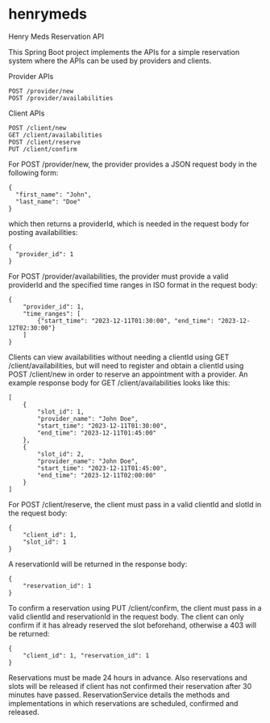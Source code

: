 # henrymeds
Henry Meds Reservation API

This Spring Boot project implements the APIs for a simple reservation system where the APIs can be used by providers and clients. 

Provider APIs 
```
POST /provider/new
POST /provider/availabilities
```

Client APIs
```
POST /client/new
GET /client/availabilities
POST /client/reserve
PUT /client/confirm
```



For POST /provider/new, the provider provides a JSON request body in the following form:
```
{
  "first_name": "John",
  "last_name": "Doe"
}
```
which then returns a providerId, which is needed in the request body for posting availabilities:
```
{
  "provider_id": 1
}
```

For POST /provider/availabilities, the provider must provide a valid providerId and the specified time ranges in ISO format in the request body:
```
{
    "provider_id": 1, 
    "time_ranges": [
        {"start_time": "2023-12-11T01:30:00", "end_time": "2023-12-12T02:30:00"}
    ]
}
```

Clients can view availabilities without needing a clientId using GET /client/availabilities, but will need to register and obtain a clientId using POST /client/new in order to reserve an appointment with a provider. An example response body for GET /client/availabilities looks like this: 
```
[
    {
        "slot_id": 1,
        "provider_name": "John Doe",
        "start_time": "2023-12-11T01:30:00",
        "end_time": "2023-12-11T01:45:00"
    },
    {
        "slot_id": 2,
        "provider_name": "John Doe",
        "start_time": "2023-12-11T01:45:00",
        "end_time": "2023-12-11T02:00:00"
    }
]
```

For POST /client/reserve, the client must pass in a valid clientId and slotId in the request body: 
```
{
    "client_id": 1, 
    "slot_id": 1
}
```
A reservationId will be returned in the response body: 
```
{
    "reservation_id": 1
}
```

To confirm a reservation using PUT /client/confirm, the client must pass in a valid clientId and reservationId in the request body. The client can only confirm if it has already reserved the slot beforehand, otherwise a 403 will be returned: 
```
{
    "client_id": 1, "reservation_id": 1
}
```

Reservations must be made 24 hours in advance. Also reservations and slots will be released if client has not confirmed their reservation after 30 minutes have passed. ReservationService details the methods and implementations in which reservations are scheduled, confirmed and released. 




